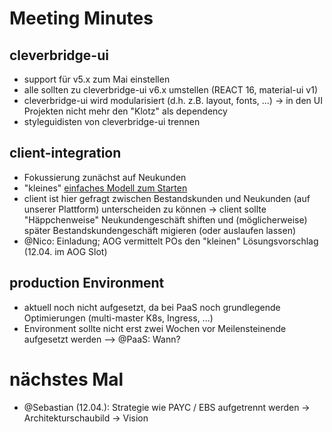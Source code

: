 # Meeting Minutes

## cleverbridge-ui

- support für v5.x zum Mai einstellen
- alle sollten zu cleverbridge-ui v6.x umstellen (REACT 16, material-ui v1)
- cleverbridge-ui wird modularisiert (d.h. z.B. layout, fonts, ...) -> in den UI Projekten nicht mehr den "Klotz" als dependency
- styleguidisten von cleverbridge-ui trennen

## client-integration

- Fokussierung zunächst auf Neukunden
- "kleines" [einfaches Modell zum Starten](https://git.sub.rocks/aog/documentation/raw/master/client-integration/szenario1.1.png)
- client ist hier gefragt zwischen Bestandskunden und Neukunden (auf unserer Plattform) unterscheiden zu können -> client sollte "Häppchenweise" Neukundengeschäft shiften und (möglicherweise) später Bestandskundengeschäft migieren (oder auslaufen lassen)
- @Nico: Einladung; AOG vermittelt POs den "kleinen" Lösungsvorschlag (12.04. im AOG Slot)

## production Environment

- aktuell noch nicht aufgesetzt, da bei PaaS noch grundlegende Optimierungen (multi-master K8s, Ingress, ...)
- Environment sollte nicht erst zwei Wochen vor Meilensteinende aufgesetzt werden --> @PaaS: Wann?

# nächstes Mal

- @Sebastian (12.04.): Strategie wie PAYC / EBS aufgetrennt werden -> Architekturschaubild -> Vision
